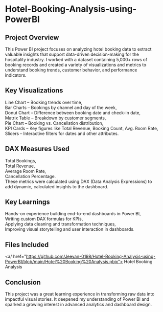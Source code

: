 # Hotel-Booking-Analysis-using-PowerBI
## Project Overview
This Power BI project focuses on analyzing hotel booking data to extract valuable insights that support data-driven decision-making for the hospitality industry.
I worked with a dataset containing 5,000+ rows of booking records and created a variety of visualizations and metrics to understand booking trends, customer behavior, and performance indicators.

## Key Visualizations
Line Chart – Booking trends over time,  
Bar Charts – Bookings by channel and day of the week,  
Donut Chart – Difference between booking date and check-in date,  
Matrix Table – Breakdown by customer segments,  
Pie Chart – Booking vs. Cancellation distribution,  
KPI Cards – Key figures like Total Revenue, Booking Count, Avg. Room Rate, 
Slicers – Interactive filters for dates and other attributes.  
## DAX Measures Used
Total Bookings,  
Total Revenue,  
Average Room Rate,  
Cancellation Percentage.  
These metrics were calculated using DAX (Data Analysis Expressions) to add dynamic, calculated insights to the dashboard.  
## Key Learnings
Hands-on experience building end-to-end dashboards in Power BI,  
Writing custom DAX formulas for KPIs,  
Applying data cleaning and transformation techniques,  
Improving visual storytelling and user interaction in dashboards.  
## Files Included
<a/ href="https://github.com/Jeevan-0198/Hotel-Booking-Analysis-using-PowerBI/blob/main/Hotel%20Booking%20Analysis.pbix"> Hotel Booking Analysis</a>
## Conclusion
This project was a great learning experience in transforming raw data into impactful visual stories. It deepened my understanding of Power BI and sparked a growing interest in advanced analytics and dashboard design.
